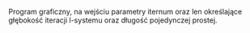 Program graficzny, na wejściu parametry iternum oraz len określające głębokość iteracji l-systemu oraz długość pojedynczej prostej.